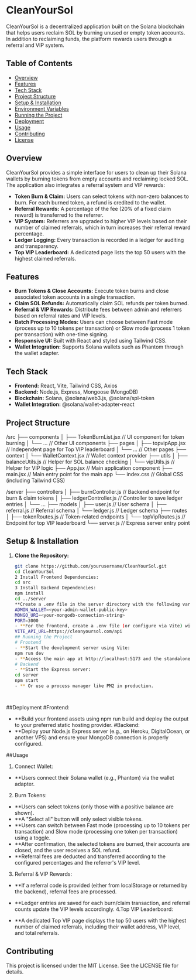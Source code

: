 # CleanYourSol

CleanYourSol is a decentralized application built on the Solana blockchain that helps users reclaim SOL by burning unused or empty token accounts. In addition to reclaiming funds, the platform rewards users through a referral and VIP system.

## Table of Contents

- [Overview](#overview)
- [Features](#features)
- [Tech Stack](#tech-stack)
- [Project Structure](#project-structure)
- [Setup & Installation](#setup--installation)
- [Environment Variables](#environment-variables)
- [Running the Project](#running-the-project)
- [Deployment](#deployment)
- [Usage](#usage)
- [Contributing](#contributing)
- [License](#license)

## Overview

CleanYourSol provides a simple interface for users to clean up their Solana wallets by burning tokens from empty accounts and reclaiming locked SOL. The application also integrates a referral system and VIP rewards:
- **Token Burn & Claim:** Users can select tokens with non-zero balances to burn. For each burned token, a refund is credited to the wallet.
- **Referral Rewards:** A percentage of the fee (20% of a fixed claim reward) is transferred to the referrer.
- **VIP System:** Referrers are upgraded to higher VIP levels based on their number of claimed referrals, which in turn increases their referral reward percentage.
- **Ledger Logging:** Every transaction is recorded in a ledger for auditing and transparency.
- **Top VIP Leaderboard:** A dedicated page lists the top 50 users with the highest claimed referrals.

## Features

- **Burn Tokens & Close Accounts:** Execute token burns and close associated token accounts in a single transaction.
- **Claim SOL Refunds:** Automatically claim SOL refunds per token burned.
- **Referral & VIP Rewards:** Distribute fees between admin and referrers based on referral rates and VIP levels.
- **Batch Processing Modes:** Users can choose between Fast mode (process up to 10 tokens per transaction) or Slow mode (process 1 token per transaction) with one-time signing.
- **Responsive UI:** Built with React and styled using Tailwind CSS.
- **Wallet Integration:** Supports Solana wallets such as Phantom through the wallet adapter.

## Tech Stack

- **Frontend:** React, Vite, Tailwind CSS, Axios
- **Backend:** Node.js, Express, Mongoose (MongoDB)
- **Blockchain:** Solana, @solana/web3.js, @solana/spl-token
- **Wallet Integration:** @solana/wallet-adapter-react

## Project Structure

/src ├── components │ ├── TokenBurnList.jsx // UI component for token burning │ └── ... // Other UI components ├── pages │ ├── topvipApp.jsx // Independent page for Top VIP leaderboard │ └── ... // Other pages ├── context │ └── WalletContext.jsx // Wallet context provider ├── utils │ ├── balanceUtils.js // Helper for SOL balance checking │ └── vipUtils.js // Helper for VIP logic ├── App.jsx // Main application component ├── main.jsx // Main entry point for the main app └── index.css // Global CSS (including Tailwind CSS)

/server ├── controllers │ ├── burnController.js // Backend endpoint for burn & claim tokens │ ├── ledgerController.js // Controller to save ledger entries │ └── ...
├── models │ ├── user.js // User schema │ ├── referral.js // Referral schema │ └── ledger.js // Ledger schema ├── routes │ ├── tokenRoutes.js // Token-related endpoints │ └── topVipRoutes.js // Endpoint for top VIP leaderboard └── server.js // Express server entry point


## Setup & Installation

1. **Clone the Repository:**  
   ```bash
   git clone https://github.com/yourusername/CleanYourSol.git
   cd CleanYourSol
   2 Install Frontend Dependencies:
   cd src
   3 Install Backend Dependencies:
   npm install
   cd ../server
   **Create a .env file in the server directory with the following variables:
   ADMIN_WALLET=<your-admin-wallet-public-key>
   MONGO_URI=<your-mongodb-connection-string>
   PORT=3000
   - **For the frontend, create a .env file (or configure via Vite) with:
   VITE_API_URL=https://cleanyoursol.com/api
   ## Running the Project
   # Frontend
   - **Start the development server using Vite:
   npm run dev
   - **Access the main app at http://localhost:5173 and the standalone Top VIP page at http://localhost:5173/topvip.html.
   # Backend
   - **Start the Express server:
   cd server
   npm start
   - ** Or use a process manager like PM2 in production.




##Deployment
#Frontend:
- **Build your frontend assets using npm run build and deploy the output to your preferred static hosting provider.
#Backend:
- **Deploy your Node.js Express server (e.g., on Heroku, DigitalOcean, or another VPS) and ensure your MongoDB connection is properly configured.

##Usage
1. Connect Wallet:
- **Users connect their Solana wallet (e.g., Phantom) via the wallet adapter.

2. Burn Tokens:

- **Users can select tokens (only those with a positive balance are shown).
- **A "Select all" button will only select visible tokens.
- **Users can switch between Fast mode (processing up to 10 tokens per transaction) and Slow mode (processing one token per transaction) using a toggle.
- **After confirmation, the selected tokens are burned, their accounts are closed, and the user receives a SOL refund.
- **Referral fees are deducted and transferred according to the configured percentages and the referrer's VIP level.
3. Referral & VIP Rewards:

- **If a referral code is provided (either from localStorage or returned by the backend), referral fees are processed.
- **Ledger entries are saved for each burn/claim transaction, and referral counts update the VIP levels accordingly.
4.Top VIP Leaderboard:

- **A dedicated Top VIP page displays the top 50 users with the highest number of claimed referrals, including their wallet address, VIP level, and total referrals.
## Contributing
   This project is licensed under the MIT License. See the LICENSE file for details.
